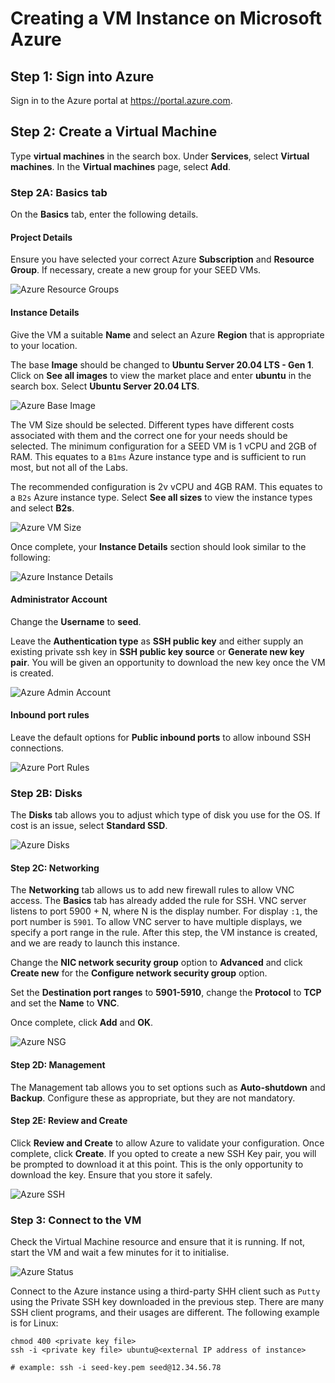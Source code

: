 # Creating a VM Instance on Microsoft Azure

## Step 1: Sign into Azure

Sign in to the Azure portal at https://portal.azure.com.

## Step 2: Create a Virtual Machine

Type **virtual machines** in the search box. Under **Services**, select **Virtual machines**. In the **Virtual machines** page, select **Add**.

### Step 2A: Basics tab

On the **Basics** tab, enter the following details.

#### Project Details

Ensure you have selected your correct Azure **Subscription** and **Resource Group**. If necessary, create a new group for your SEED VMs.

![Azure Resource Groups](./Figs/Azure-Resource-Group.png)

#### Instance Details

Give the VM a suitable **Name** and select an Azure **Region** that is appropriate to your location.

The base **Image** should be changed to **Ubuntu Server 20.04 LTS - Gen 1**. Click on **See all images** to view the market place and enter **ubuntu** in the search box. Select **Ubuntu Server 20.04 LTS**.

![Azure Base Image](./Figs/Azure-Select-Image.png)

The VM Size should be selected. Different types have different costs associated with them and the correct one for your needs should be selected. The minimum configuration for a SEED VM is 1 vCPU and 2GB of RAM. This equates to a `B1ms` Azure instance type and is sufficient to run most, but not all of the Labs.

The recommended configuration is 2v vCPU and 4GB RAM. This equates to a `B2s` Azure instance type. Select **See all sizes** to view the instance types and select **B2s**.

![Azure VM Size](./Figs/Azure-VM-Size.png)

Once complete, your **Instance Details** section should look similar to the following:

![Azure Instance Details](./Figs/Azure-Instance-Details.png)

#### Administrator Account

Change the **Username** to **seed**.

Leave the **Authentication type** as **SSH public key** and either supply an existing private ssh key in **SSH public key source** or **Generate new key pair**. You will be given an opportunity to download the new key once the VM is created.

![Azure Admin Account](./Figs/Azure-Admin-Account.png)

#### Inbound port rules

Leave the default options for **Public inbound ports** to allow inbound SSH connections.

![Azure Port Rules](./Figs/Azure-Port-Rules.png)

### Step 2B: Disks

The **Disks** tab allows you to adjust which type of disk you use for the OS. If cost is an issue, select **Standard SSD**.

![Azure Disks](./Figs/Azure-Disks.png)

#### Step 2C: Networking

The **Networking** tab allows us to add new firewall rules to allow VNC access. The **Basics** tab has already added the rule for SSH. VNC server listens to port 5900 + N, where N is the display number. For display `:1`, the port number is `5901`. To allow VNC server to have multiple displays, we specify a port range in the rule. After this step, the VM instance is created, and we are ready to launch this instance.

Change the **NIC network security group** option to **Advanced** and click **Create new** for the **Configure network security group** option.

Set the **Destination port ranges** to **5901-5910**, change the **Protocol** to **TCP** and set the **Name** to **VNC**.

Once complete, click **Add** and **OK**.

![Azure NSG](./Figs/Azure-NSG.png)

#### Step 2D: Management

The Management tab allows you to set options such as **Auto-shutdown** and **Backup**. Configure these as appropriate, but they are not mandatory.

#### Step 2E: Review and Create

Click **Review and Create** to allow Azure to validate your configuration. Once complete, click **Create**. If you opted to create a new SSH Key pair, you will be prompted to download it at this point. This is the only opportunity to download the key. Ensure that you store it safely.

![Azure SSH](./Figs/Azure-SSH.png)

### Step 3: Connect to the VM

Check the Virtual Machine resource and ensure that it is running. If not, start the VM and wait a few minutes for it to initialise.

![Azure Status](./Figs/Azure-Status.png)

Connect to the Azure instance using a third-party SHH client such as `Putty` using the Private SSH key downloaded in the previous step. There are many SSH client programs, and their usages are different. The following example is for Linux:

```
chmod 400 <private key file>
ssh -i <private key file> ubuntu@<external IP address of instance>

# example: ssh -i seed-key.pem seed@12.34.56.78
```
